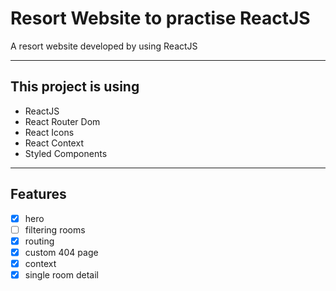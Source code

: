 # Resort Website to practise ReactJS

A resort website developed by using ReactJS

---

## This project is using

- ReactJS
- React Router Dom
- React Icons
- React Context
- Styled Components

---

## Features

- [x] hero
- [ ] filtering rooms
- [x] routing
- [x] custom 404 page
- [x] context
- [x] single room detail
